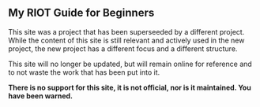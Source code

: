 ## My RIOT Guide for Beginners

This site was a project that has been superseeded by a different project. While the content of this site is still relevant and actively used in the new project, the new project has a different focus and a different structure. 

This site will no longer be updated, but will remain online for reference and to not waste the work that has been put into it.

**There is no support for this site, it is not official, nor is it maintained. You have been warned.**


